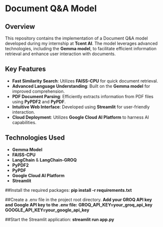 # Document Q&A Model

## Overview

This repository contains the implementation of a Document Q&A model developed during my internship at **Tcent AI**. The model leverages advanced technologies, including the **Gemma model**, to facilitate efficient information retrieval and enhance user interaction with documents.

## Key Features

- **Fast Similarity Search**: Utilizes **FAISS-CPU** for quick document retrieval.
- **Advanced Language Understanding**: Built on the **Gemma model** for improved comprehension.
- **PDF Document Parsing**: Efficiently extracts information from PDF files using **PyPDF2** and **PyPDF**.
- **Intuitive Web Interface**: Developed using **Streamlit** for user-friendly interaction.
- **Cloud Deployment**: Utilizes **Google Cloud AI Platform** to harness AI capabilities.

## Technologies Used

- **Gemma Model**
- **FAISS-CPU**
- **LangChain** & **LangChain-GROQ**
- **PyPDF2**
- **PyPDF**
- **Google Cloud AI Platform**
- **Streamlit**

##Install the required packages:
**pip install -r requirements.txt**

##Create a .env file in the project root directory.
**Add your GROQ API key and Google API key to the .env file:**
**GROQ_API_KEY=your_groq_api_key**
**GOOGLE_API_KEY=your_google_api_key**

##Start the Streamlit application:
**streamlit run app.py**
